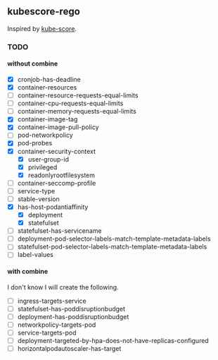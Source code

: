 ## kubescore-rego

Inspired by [kube-score](https://github.com/zegl/kube-score).

### TODO

#### without combine

- [x] cronjob-has-deadline
- [x] container-resources
- [ ] container-resource-requests-equal-limits
- [ ] container-cpu-requests-equal-limits
- [ ] container-memory-requests-equal-limits
- [x] container-image-tag
- [x] container-image-pull-policy
- [ ] pod-networkpolicy
- [x] pod-probes
- [x] container-security-context
  - [x] user-group-id
  - [x] privileged
  - [x] readonlyrootfilesystem
- [ ] container-seccomp-profile
- [ ] service-type
- [ ] stable-version
- [x] has-host-podantiaffinity
  - [x] deployment
  - [x] statefulset
- [ ] statefulset-has-servicename
- [ ] deployment-pod-selector-labels-match-template-metadata-labels
- [ ] statefulset-pod-selector-labels-match-template-metadata-labels
- [ ] label-values

#### with combine

I don't know I will create the following.

- [ ] ingress-targets-service
- [ ] statefulset-has-poddisruptionbudget
- [ ] deployment-has-poddisruptionbudget
- [ ] networkpolicy-targets-pod
- [ ] service-targets-pod
- [ ] deployment-targeted-by-hpa-does-not-have-replicas-configured
- [ ] horizontalpodautoscaler-has-target
